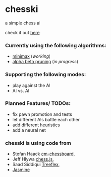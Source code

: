 # chesski
a simple chess ai

check it out [here](https://ofietze.github.io/chesski/)

### Currently using the following algorithms:
 * [minimax](https://en.wikipedia.org/wiki/Minimax) (*working*)
 * [alpha beta pruning](https://en.wikipedia.org/wiki/Alpha%E2%80%93beta_pruning) (*in progress*)  

### Supporting the following modes:
- play against the AI
- AI vs. AI

### Planned Features/ TODOs:
- fix pawn promotion and tests
- let different AIs battle each other
- add different heuristics
- add a neural net


### chesski is using code from
- Stefan Haack [cm-chessboard](https://github.com/shaack/cm-chessboard),
- Jeff Hlywa [chess.js](https://github.com/jhlywa/chess.js/),
- Saad Siddiqui [Treeflex](https://github.com/dumptyd/treeflex),
- [Jasmine](https://github.com/jasmine/jasmine)
